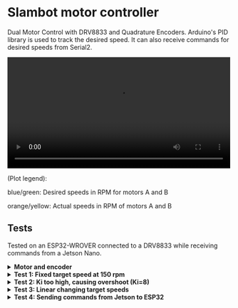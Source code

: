 # Slambot motor controller

Dual Motor Control with DRV8833 and Quadrature Encoders. Arduino's PID library is used to track the desired speed.
It can also receive commands for desired speeds from Serial2.

<video src="https://github.com/user-attachments/assets/7352acf8-bd2c-49ef-9ffd-7940c12b713f" width="500" autoplay loop controls></video>

(Plot legend):

blue/green: Desired speeds in RPM for motors A and B

orange/yellow: Actual speeds in RPM of motors A and B

## Tests

Tested on an ESP32-WROVER connected to a DRV8833 while receiving commands from a Jetson Nano.

<details>
<summary><strong>Motor and encoder</strong></summary>
<br>
<video src="https://github.com/user-attachments/assets/034389ae-8e27-44af-abb2-48d03f2daa28" width="50" controls></video>
</details>

<details>
<summary><strong>Test 1: Fixed target speed at 150 rpm</strong></summary>
<br>
<video src="https://github.com/user-attachments/assets/15d31798-dd34-4917-aaf1-a3f835ccd7e8" width="500" controls></video>
</details>

<details>
<summary><strong>Test 2: Ki too high, causing overshoot (Ki=8)</strong></summary>
<br>
<video src="https://github.com/user-attachments/assets/503d3979-9e19-4a31-a9ac-fd471540c5ee" width="500" controls></video>
</details>

<details>
<summary><strong>Test 3: Linear changing target speeds</strong></summary>
<br>
<video src="https://github.com/user-attachments/assets/6b8aa7f4-847b-4749-82fc-5ccdda8520d9" width="500" controls></video>
</details>

<details>
<summary><strong>Test 4: Sending commands from Jetson to ESP32</strong></summary>
<br>
<video src="https://github.com/user-attachments/assets/7352acf8-bd2c-49ef-9ffd-7940c12b713f" width="500" controls></video>
</details>
